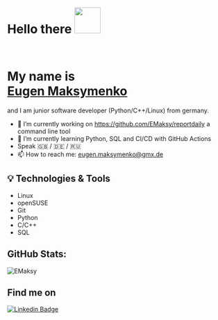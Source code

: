 # Hello there  <img src="https://raw.githubusercontent.com/MartinHeinz/MartinHeinz/master/wave.gif" width="60px"></h2><br>
# My name is <div class="badge-base LI-profile-badge" data-locale="en_US" data-size="medium" data-theme="light" data-type="VERTICAL" data-vanity="eugen-maksymenko-3b3027217" data-version="v1"><a class="badge-base__link LI-simple-link" href="https://www.notion.so/emaksy/Hey-there-I-m-Eugen-Maksymenko-545654b643ed4390b927bb5ee10a9207">Eugen Maksymenko</a></div>
and I am junior software developer (Python/C++/Linux) from germany.


- 🔭 I’m currently working on https://github.com/EMaksy/reportdaily a command line tool
- 🌱 I’m currently learning Python, SQL and CI/CD with GitHub Actions
- Speak :gb: / :de: / :ru:
- 📫 How to reach me: eugen.maksymenko@gmx.de

## 💡 Technologies & Tools

* Linux 
* openSUSE 
* Git 
* Python 
* C/C++
* SQL

## GitHub Stats:

![EMaksy](https://github-readme-stats.vercel.app/api?username=EMaksy&show_icons=true)

## Find me on

[![Linkedin Badge](https://img.shields.io/badge/-LinkedIn-0e76a8?style=flat-square&logo=Linkedin&logoColor=white)](https://www.linkedin.com/in/eugen-maksymenko-3b3027217/)
